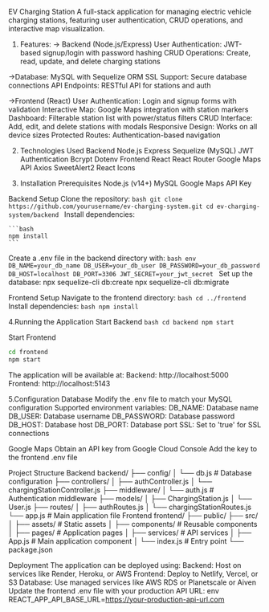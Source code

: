 EV Charging Station 
A full-stack application for managing electric vehicle charging stations, featuring user authentication, CRUD operations, and interactive map visualization.

1. Features:
-> Backend (Node.js/Express)
    User Authentication: JWT-based signup/login with password hashing
    CRUD Operations: Create, read, update, and delete charging stations

->Database: MySQL with Sequelize ORM
  SSL Support: Secure database connections
  API Endpoints: RESTful API for stations and auth

->Frontend (React)
  User Authentication: Login and signup forms with validation
  Interactive Map: Google Maps integration with station markers
  Dashboard: Filterable station list with power/status filters
  CRUD Interface: Add, edit, and delete stations with modals
  Responsive Design: Works on all device sizes
  Protected Routes: Authentication-based navigation

2. Technologies Used
  Backend
  Node.js
  Express
  Sequelize (MySQL)
  JWT Authentication
  Bcrypt
  Dotenv
  Frontend
  React
  React Router
  Google Maps API
  Axios
  SweetAlert2
  React Icons

3. Installation
  Prerequisites
    Node.js (v14+)
    MySQL
    Google Maps API Key

  Backend Setup
    Clone the repository:
    ```bash
    git clone https://github.com/yourusername/ev-charging-system.git
    cd ev-charging-system/backend
    ```
    Install dependencies:
    
    ```bash
    npm install
    ```
   Create a .env file in the backend directory with:
    ```bash
     env
    DB_NAME=your_db_name
    DB_USER=your_db_user
    DB_PASSWORD=your_db_password
    DB_HOST=localhost
    DB_PORT=3306
    JWT_SECRET=your_jwt_secret
    ```
   Set up the database:
    npx sequelize-cli db:create
    npx sequelize-cli db:migrate
  
  Frontend Setup
    Navigate to the frontend directory:
    ```bash
    cd ../frontend
    ```
    Install dependencies:
    ```bash
    npm install
    ```

4.Running the Application
  Start Backend
    ```bash
    cd backend
    npm start
    ```
    
  Start Frontend
  ```bash
  cd frontend
  npm start
```

  The application will be available at:
  Backend: http://localhost:5000
  Frontend: http://localhost:5143

5.Configuration
Database
    Modify the .env file to match your MySQL configuration
    Supported environment variables:
    DB_NAME: Database name
    DB_USER: Database username 
    DB_PASSWORD: Database password
    DB_HOST: Database host
    DB_PORT: Database port
    SSL: Set to 'true' for SSL connections

Google Maps
  Obtain an API key from Google Cloud Console
  Add the key to the frontend .env file

Project Structure
Backend
backend/
├── config/
│   └── db.js          # Database configuration
├── controllers/
│   ├── authController.js
│   └── chargingStationController.js
├── middleware/
│   └── auth.js        # Authentication middleware
├── models/
│   ├── ChargingStation.js
│   └── User.js
├── routes/
│   ├── authRoutes.js
│   └── chargingStationRoutes.js
└── app.js             # Main application file
Frontend
frontend/
├── public/
├── src/
│   ├── assets/        # Static assets
│   ├── components/    # Reusable components
│   ├── pages/         # Application pages
│   ├── services/      # API services
│   ├── App.js         # Main application component
│   └── index.js       # Entry point
└── package.json

Deployment
The application can be deployed using:
Backend: Host on services like Render, Heroku, or AWS
Frontend: Deploy to Netlify, Vercel, or S3
Database: Use managed services like AWS RDS or Planetscale or Aiven
Update the frontend .env file with your production API URL:
env
REACT_APP_API_BASE_URL=https://your-production-api-url.com
